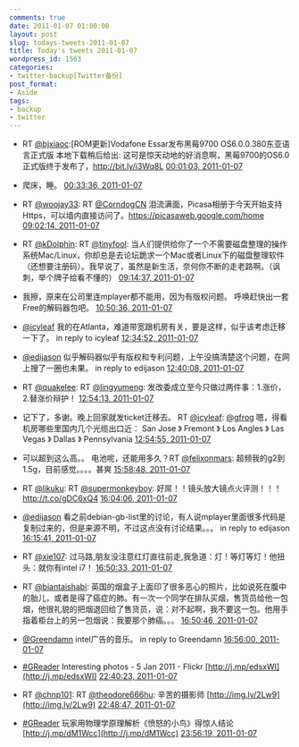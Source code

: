 ```yaml
---
comments: true
date: 2011-01-07 01:00:00
layout: post
slug: todays-tweets-2011-01-07
title: Today's tweets 2011-01-07
wordpress_id: 1563
categories:
- twitter-backup[Twitter备份]
post_format:
- Aside
tags:
- backup
- twitter
---
```





  * RT [@bjxiaoc](http://twitter.com/bjxiaoc):[ROM更新]Vodafone Essar发布黑莓9700 OS6.0.0.380东亚语言正式版 本地下载稍后给出: 这可是惊天动地的好消息啊，黑莓9700的OS6.0正式版终于发布了，http://bit.ly/i3Wq8L [00:01:03, 2011-01-07](http://twitter.com/gfrog/statuses/23046394612817920)





  * 爬床，睡。 [00:33:36, 2011-01-07](http://twitter.com/gfrog/statuses/23054585941725184)





  * RT [@woojay33](http://twitter.com/woojay33): RT [@CorndogCN](http://twitter.com/CorndogCN) 泪流满面，Picasa相册于今天开始支持Https，可以墙内直接访问了。https://picasaweb.google.com/home [09:02:14, 2011-01-07](http://twitter.com/gfrog/statuses/23182587702808576)





  * RT [@kDolphin](http://twitter.com/kDolphin): RT [@tinyfool](http://twitter.com/tinyfool): 当人们提供给你了一个不需要磁盘整理的操作系统Mac/Linux，你却总是去论坛跪求一个Mac或者Linux下的磁盘整理软件（还想要注册码）。我早说了，虽然是新生活，奈何你不断的走老路啊。（讽刺，举个牌子给看不懂的） [09:14:37, 2011-01-07](http://twitter.com/gfrog/statuses/23185704511086592)





  * 我擦，原来在公司里连mplayer都不能用，因为有版权问题。 呼唤赶快出一套Free的解码器包吧。 [10:50:36, 2011-01-07](http://twitter.com/gfrog/statuses/23209858517958656)





  * [@icyleaf](http://twitter.com/icyleaf) 我的在Atlanta，难道带宽跟机房有关，要是这样，似乎该考虑迁移一下了。 in reply to icyleaf [12:34:52, 2011-01-07](http://twitter.com/gfrog/statuses/23236098016677888)





  * [@edijason](http://twitter.com/edijason) 似乎解码器似乎有版权和专利问题，上午没搞清楚这个问题，在网上搜了一圈也未果。 in reply to edijason [12:40:08, 2011-01-07](http://twitter.com/gfrog/statuses/23237426264678400)





  * RT [@quakelee](http://twitter.com/quakelee): RT [@lingyumeng](http://twitter.com/lingyumeng): 发改委成立至今只做过两件事：1.涨价，2.替涨价辩护！ [12:54:13, 2011-01-07](http://twitter.com/gfrog/statuses/23240969595912192)





  * 记下了，多谢。晚上回家就发ticket迁移去。 RT [@icyleaf](http://twitter.com/icyleaf): [@gfrog](http://twitter.com/gfrog) 嗯，得看机房哪些里国内几个光缆出口近： San Jose 》 Fremont  》 Los Angles  》 Las Vegas  》 Dallas  》 Pennsylvania [12:54:55, 2011-01-07](http://twitter.com/gfrog/statuses/23241144901046272)





  * 可以超到这么高。。 电池呢，还能用多久？RT [@felixonmars](http://twitter.com/felixonmars): 超频我的g2到1.5g，目前感觉。。。。甚爽 [15:58:48, 2011-01-07](http://twitter.com/gfrog/statuses/23287422049583104)





  * RT [@likuku](http://twitter.com/likuku): RT [@supermonkeyboy](http://twitter.com/supermonkeyboy): 好屌！！镜头放大镜点火评测！！！http://t.co/gDC6xQ4 [16:04:06, 2011-01-07](http://twitter.com/gfrog/statuses/23288755708239872)





  * [@edijason](http://twitter.com/edijason) 看之前debian-gb-list里的讨论，有人说mplayer里面很多代码是复制过来的，但是来源不明，不过这点没有讨论结果。。。 in reply to edijason [16:15:41, 2011-01-07](http://twitter.com/gfrog/statuses/23291670065848320)





  * RT [@xie107](http://twitter.com/xie107): 过马路,朋友没注意红灯直往前走,我急道：灯！等灯等灯！他扭头：就你有intel i7！ [16:50:33, 2011-01-07](http://twitter.com/gfrog/statuses/23300445715832832)





  * RT [@biantaishabi](http://twitter.com/biantaishabi): 英国的烟盒子上面印了很多恶心的照片，比如说死在腹中的胎儿，或者是得了癌症的肺。有一次一个同学在排队买烟，售货员给他一包烟，他很礼貌的把烟退回给了售货员，说：对不起啊，我不要这一包。他用手指着柜台上的另一包烟说：我要那个肺癌。。。 [16:50:46, 2011-01-07](http://twitter.com/gfrog/statuses/23300498551476224)





  * [@Greendamn](http://twitter.com/Greendamn) intel广告的音乐。 in reply to Greendamn [16:56:00, 2011-01-07](http://twitter.com/gfrog/statuses/23301814996705280)





  * [#GReader](http://search.twitter.com/search?q=%23GReader) Interesting photos -  5 Jan 2011 - Flickr [http://j.mp/edsxWI](http://j.mp/edsxWI) [22:40:23, 2011-01-07](http://twitter.com/gfrog/statuses/23388484551049216)





  * RT [@chnp101](http://twitter.com/chnp101): RT [@theodore666hu](http://twitter.com/theodore666hu): 辛苦的摄影师 [http://img.ly/2Lw9](http://img.ly/2Lw9) [22:48:47, 2011-01-07](http://twitter.com/gfrog/statuses/23390596190183424)





  * [#GReader](http://search.twitter.com/search?q=%23GReader) 玩家用物理学原理解析《愤怒的小鸟》得惊人结论 [http://j.mp/dM1Wcc](http://j.mp/dM1Wcc) [23:56:19, 2011-01-07](http://twitter.com/gfrog/statuses/23407592495648768)




